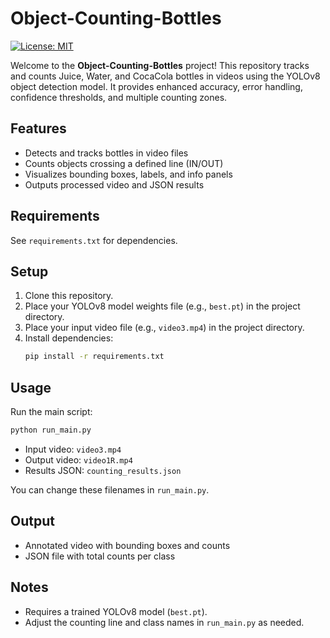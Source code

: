 # Object-Counting-Bottles

[![License: MIT](https://img.shields.io/badge/License-MIT-yellow.svg)](https://opensource.org/licenses/MIT)

Welcome to the **Object-Counting-Bottles** project! This repository tracks and counts Juice, Water, and CocaCola bottles in videos using the YOLOv8 object detection model. It provides enhanced accuracy, error handling, confidence thresholds, and multiple counting zones.

## Features
- Detects and tracks bottles in video files
- Counts objects crossing a defined line (IN/OUT)
- Visualizes bounding boxes, labels, and info panels
- Outputs processed video and JSON results

## Requirements
See `requirements.txt` for dependencies.

## Setup
1. Clone this repository.
2. Place your YOLOv8 model weights file (e.g., `best.pt`) in the project directory.
3. Place your input video file (e.g., `video3.mp4`) in the project directory.
4. Install dependencies:
   ```bash
   pip install -r requirements.txt
   ```

## Usage
Run the main script:
```bash
python run_main.py
```

- Input video: `video3.mp4`
- Output video: `video1R.mp4`
- Results JSON: `counting_results.json`

You can change these filenames in `run_main.py`.

## Output
- Annotated video with bounding boxes and counts
- JSON file with total counts per class

## Notes
- Requires a trained YOLOv8 model (`best.pt`).
- Adjust the counting line and class names in `run_main.py` as needed. 